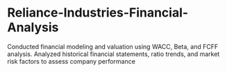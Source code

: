 # Reliance-Industries-Financial-Analysis
Conducted financial modeling and valuation using
WACC, Beta, and FCFF analysis. Analyzed historical financial statements, ratio trends, and market risk
factors to assess company performance
